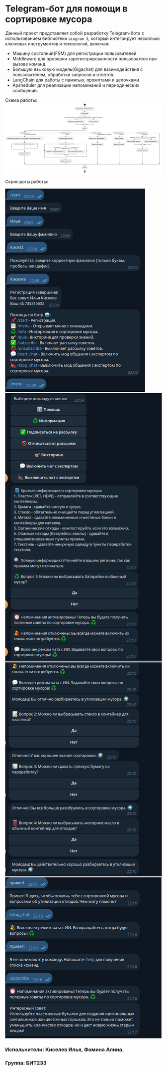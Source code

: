 # Telegram-бот для помощи в сортировке мусора

Данный проект представляет собой разработку Telegram-бота с использованием библиотеки `aiogram 3`, который интегрирует несколько ключевых инструментов и технологий, включая:

* Машину состояний(FSM) для регистрации пользователей.
* Middleware для проверки зарегистрированности пользователя при вызове команд.
* Большую языковую модель(Gigachat) для взаимодействия с пользователем, обработки запросов и ответов.
* LangChain для работы с памятью, промптами и цепочками.
* Apsheduler для реализации напоминаний и периодических сообщений.

Схема работы:
![Блок-схема](block_diagram.svg)

Скриншоты работы:

![screen1.png](screen1.png)
![screen2.png](screen2.png)
![screen3.png](screen3.png)
![screen4.png](screen4.png)

### Испольнители: Киселев Илья, Фомина Алина.
### Группа: БИТ233